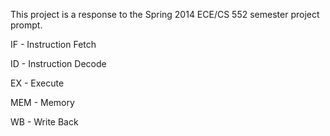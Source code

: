 This project is a response to the Spring 2014 ECE/CS 552 semester project prompt.

IF - Instruction Fetch

ID - Instruction Decode

EX - Execute

MEM - Memory

WB - Write Back
